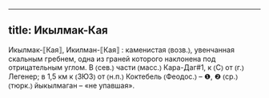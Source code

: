 
---
title: Икылмак-Кая
---
Икылмак-⟦Кая⟧, Икилман-⟦Кая⟧
: каменистая ⦅возв.⦆, увенчанная скальным гребнем, одна из граней которого наклонена под отрицательным углом. В ⦅сев.⦆ части ⦅масс.⦆ Кара-Даг#1, к ⦅С⦆ от ⦅г.⦆ Легенер; в 1,5 км к ⦅ЗЮЗ⦆ от ⦅н.п.⦆ Коктебель ⦅Феодос.⦆ – ❶, ❷ ⦅ср.⦆ ⦅тюрк.⦆ йыкылмаган – «не упавшая».
